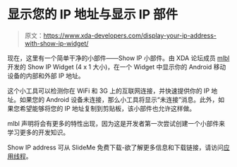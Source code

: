 # 显示您的 IP 地址与显示 IP 部件

> 原文：<https://www.xda-developers.com/display-your-ip-address-with-show-ip-widget/>

现在，这里有一个简单干净的小部件——Show IP 小部件。由 XDA 论坛成员 [mlbl](http://forum.xda-developers.com/member.php?u=2611193) 开发的 Show IP Widget (4 x 1 大小)，在一个 Widget 中显示你的 Android 移动设备的内部和外部 IP 地址。

这个小工具可以检测你在 WiFi 和 3G 上的互联网连接，并快速提供你的 IP 地址。如果您的 Android 设备未连接，那么小工具将显示“未连接”消息。此外，如果您希望能够将您的 IP 地址复制到剪贴板，该小部件也允许这样做。

mlbl 声明将会有更多的特性出现，因为这是开发者第一次尝试创建一个小部件来学习更多的开发知识。

Show IP address 可从 SlideMe 免费下载-欲了解更多信息和下载链接，请访问[应用线程](http://forum.xda-developers.com/showthread.php?t=781292)。